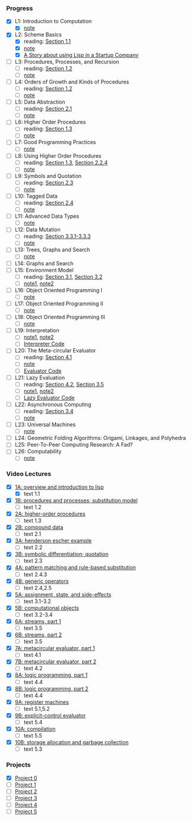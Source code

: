 ### Progress

- [x] L1: Introduction to Computation
  - [x] [note](https://ocw.mit.edu/courses/6-001-structure-and-interpretation-of-computer-programs-spring-2005/resources/lecture1webhand/)
- [x] L2: Scheme Basics
  - [x] reading: [Section 1.1](https://sicp.sorosliu.xyz/book/book-Z-H-10.html#%25_sec_1.1)
  - [x] [note](https://ocw.mit.edu/courses/6-001-structure-and-interpretation-of-computer-programs-spring-2005/resources/lecture2webhand/)
  - [x] [A Story about using Lisp in a Startup Company](https://ocw.mit.edu/courses/6-001-structure-and-interpretation-of-computer-programs-spring-2005/resources/lecture2lispstor/)
- [ ] L3: Procedures, Processes, and Recursion
  - [ ] reading: [Section 1.2](https://sicp.sorosliu.xyz/book/book-Z-H-11.html#%25_sec_1.2)
  - [ ] [note](https://ocw.mit.edu/courses/6-001-structure-and-interpretation-of-computer-programs-spring-2005/resources/lecture3webhand/)
- [ ] L4: Orders of Growth and Kinds of Procedures
  - [ ] reading: [Section 1.2](https://sicp.sorosliu.xyz/book/book-Z-H-11.html#%25_sec_1.2)
  - [ ] [note](https://ocw.mit.edu/courses/6-001-structure-and-interpretation-of-computer-programs-spring-2005/resources/lecture4webhand/)
- [ ] L5: Data Abstraction
  - [ ] reading: [Section 2.1](https://sicp.sorosliu.xyz/book/book-Z-H-14.html#%25_sec_2.1)
  - [ ] [note](https://ocw.mit.edu/courses/6-001-structure-and-interpretation-of-computer-programs-spring-2005/resources/lecture5webhand/)
- [ ] L6: Higher Order Procedures
  - [ ] reading: [Section 1.3](https://sicp.sorosliu.xyz/book/book-Z-H-12.html#%25_sec_1.3)
  - [ ] [note](https://ocw.mit.edu/courses/6-001-structure-and-interpretation-of-computer-programs-spring-2005/resources/lecture6webhand/)
- [ ] L7: Good Programming Practices
  - [ ] [note](https://ocw.mit.edu/courses/6-001-structure-and-interpretation-of-computer-programs-spring-2005/resources/lecture7webhand/)
- [ ] L8: Using Higher Order Procedures
  - [ ] reading: [Section 1.3](https://sicp.sorosliu.xyz/book/book-Z-H-12.html#%25_sec_1.3), [Section 2.2.4](https://sicp.sorosliu.xyz/book/book-Z-H-15.html#%25_sec_2.2.4)
  - [ ] [note](https://ocw.mit.edu/courses/6-001-structure-and-interpretation-of-computer-programs-spring-2005/resources/lecture8webhand/)
- [ ] L9: Symbols and Quotation
  - [ ] reading: [Section 2.3](https://sicp.sorosliu.xyz/book/book-Z-H-16.html#%25_sec_2.3)
  - [ ] [note](https://ocw.mit.edu/courses/6-001-structure-and-interpretation-of-computer-programs-spring-2005/resources/lecture9webhand/)
- [ ] L10: Tagged Data
  - [ ] reading: [Section 2.4](https://sicp.sorosliu.xyz/book/book-Z-H-17.html#%25_sec_2.4)
  - [ ] [note](https://ocw.mit.edu/courses/6-001-structure-and-interpretation-of-computer-programs-spring-2005/resources/lecture10webhan/)
- [ ] L11: Advanced Data Types
  - [ ] [note](https://ocw.mit.edu/courses/6-001-structure-and-interpretation-of-computer-programs-spring-2005/resources/lecture11webhan/)
- [ ] L12: Data Mutation
  - [ ] reading: [Section 3.3.1-3.3.3](https://sicp.sorosliu.xyz/book/book-Z-H-22.html#%25_sec_3.3)
  - [ ] [note](https://ocw.mit.edu/courses/6-001-structure-and-interpretation-of-computer-programs-spring-2005/resources/lecture12webhan/)
- [ ] L13: Trees, Graphs and Search
  - [ ] [note](https://ocw.mit.edu/courses/6-001-structure-and-interpretation-of-computer-programs-spring-2005/resources/lecture13webhan/)
- [ ] L14: Graphs and Search
- [ ] L15: Environment Model
  - [ ] reading: [Section 3.1](https://sicp.sorosliu.xyz/book/book-Z-H-20.html#%25_sec_3.1), [Section 3.2](https://sicp.sorosliu.xyz/book/book-Z-H-21.html#%25_sec_3.2)
  - [ ] [note1](https://ocw.mit.edu/courses/6-001-structure-and-interpretation-of-computer-programs-spring-2005/resources/lecture15webhan/), [note2](https://ocw.mit.edu/courses/6-001-structure-and-interpretation-of-computer-programs-spring-2005/resources/lecture15webha2/)
- [ ] L16: Object Oriented Programming I
  - [ ] [note](https://ocw.mit.edu/courses/6-001-structure-and-interpretation-of-computer-programs-spring-2005/resources/lecture16webhan/)
- [ ] L17: Object Oriented Programming II
  - [ ] [note](https://ocw.mit.edu/courses/6-001-structure-and-interpretation-of-computer-programs-spring-2005/resources/lecture17_webhan/)
- [ ] L18: Object Oriented Programming III
  - [ ] [note](https://ocw.mit.edu/courses/6-001-structure-and-interpretation-of-computer-programs-spring-2005/resources/lecture18_webhan/)
- [ ] L19: Interpretation
  - [ ] [note1](https://ocw.mit.edu/courses/6-001-structure-and-interpretation-of-computer-programs-spring-2005/resources/lecture19webhan/), [note2](https://ocw.mit.edu/courses/6-001-structure-and-interpretation-of-computer-programs-spring-2005/resources/lecture19webha2/)
  - [ ] [Interpreter Code](https://ocw.mit.edu/courses/6-001-structure-and-interpretation-of-computer-programs-spring-2005/resources/lecture19interco/)
- [ ] L20: The Meta-circular Evaluator
  - [ ] reading: [Section 4.1](https://sicp.sorosliu.xyz/book/book-Z-H-26.html#%25_sec_4.1)
  - [ ] [note](https://ocw.mit.edu/courses/6-001-structure-and-interpretation-of-computer-programs-spring-2005/resources/lecture20webhan/)
  - [ ] [Evaluator Code](https://ocw.mit.edu/courses/6-001-structure-and-interpretation-of-computer-programs-spring-2005/resources/lecture20evalco/)
- [ ] L21: Lazy Evaluation
  - [ ] reading: [Section 4.2](https://sicp.sorosliu.xyz/book/book-Z-H-27.html#%25_sec_4.2), [Section 3.5](https://sicp.sorosliu.xyz/book/book-Z-H-24.html#%25_sec_3.5)
  - [ ] [note1](https://ocw.mit.edu/courses/6-001-structure-and-interpretation-of-computer-programs-spring-2005/resources/lecture21webhan/), [note2](https://ocw.mit.edu/courses/6-001-structure-and-interpretation-of-computer-programs-spring-2005/resources/lecture21webha2/)
  - [ ] [Lazy Evaluator Code](https://ocw.mit.edu/courses/6-001-structure-and-interpretation-of-computer-programs-spring-2005/resources/lecture21lazyeva/)
- [ ] L22: Asynchronous Computing
  - [ ] reading: [Section 3.4](https://sicp.sorosliu.xyz/book/book-Z-H-23.html#%25_sec_3.4)
  - [ ] [note](https://ocw.mit.edu/courses/6-001-structure-and-interpretation-of-computer-programs-spring-2005/resources/lecture22webhan/)
- [ ] L23: Universal Machines
  - [ ] [note](https://ocw.mit.edu/courses/6-001-structure-and-interpretation-of-computer-programs-spring-2005/resources/lecture23webhan/)
- [ ] L24: Geometric Folding Algorithms: Origami, Linkages, and Polyhedra
- [ ] L25: Peer-To-Peer Computing Research: A Fad?
- [ ] L26: Computability
  - [ ] [note](https://ocw.mit.edu/courses/6-001-structure-and-interpretation-of-computer-programs-spring-2005/resources/lecture26webhan/)

### Video Lectures

- [x] [1A: overview and introduction to lisp](https://www.youtube.com/watch?v=-J_xL4IGhJA)
  - [x] text 1.1
- [x] [1B: procedures and processes; substitution model](https://www.youtube.com/watch?v=V_7mmwpgJHU)
  - [ ] text 1.2
- [x] [2A: higher-order procedures](https://www.youtube.com/watch?v=eJeMOEiHv8c)
  - [ ] text 1.3
- [x] [2B: compound data](https://www.youtube.com/watch?v=DrFkf-T-6Co)
  - [ ] text 2.1
- [x] [3A: henderson escher example](https://www.youtube.com/watch?v=PEwZL3H2oKg)
  - [ ] text 2.2
- [x] [3B: symbolic differentiation; quotation](https://www.youtube.com/watch?v=bV87UzKMRtE)
  - [ ] text 2.3
- [x] [4A: pattern matching and rule-based substitution](https://www.youtube.com/watch?v=_fXQ1SwKjDg)
  - [ ] text 2.4.3
- [x] [4B: generic operators](https://www.youtube.com/watch?v=OscT4N2qq7o)
  - [ ] text 2.4,2.5
- [x] [5A: assignment, state, and side-effects](https://www.youtube.com/watch?v=dO1aqPBJCPg)
  - [ ] text 3.1-3.2
- [x] [5B: computational objects](https://www.youtube.com/watch?v=yedzRWhi-9E)
  - [ ] text 3.2-3.4
- [x] [6A: streams, part 1](https://www.youtube.com/watch?v=JkGKLILLy0I)
  - [ ] text 3.5
- [x] [6B: streams, part 2](https://www.youtube.com/watch?v=qp05AtXbOP0)
  - [ ] text 3.5
- [x] [7A: metacircular evaluator, part 1](https://www.youtube.com/watch?v=aAlR3cezPJg)
  - [ ] text 4.1
- [x] [7B: metacircular evaluator, part 2](https://www.youtube.com/watch?v=QVEOq5k6Xi0)
  - [ ] text 4.2
- [x] [8A: logic programming, part 1](https://www.youtube.com/watch?v=rCqMiPk1BJE)
  - [ ] text 4.4
- [x] [8B: logic programming, part 2](https://www.youtube.com/watch?v=GReBwkGFZcs)
  - [ ] text 4.4
- [x] [9A: register machines](https://www.youtube.com/watch?v=cIc8ZBMcqAc)
  - [ ] text 5.1,5.2
- [x] [9B: explicit-control evaluator](https://www.youtube.com/watch?v=Z8-qWEEwTCk)
  - [ ] text 5.4
- [x] [10A: compilation](https://www.youtube.com/watch?v=TqO6V3qR9Ws)
  - [ ] text 5.5
- [x] [10B: storage allocation and garbage collection](https://www.youtube.com/watch?v=AbK4bZhUk48)
  - [ ] text 5.3

### Projects

- [x] [Project 0](https://ocw.mit.edu/courses/6-001-structure-and-interpretation-of-computer-programs-spring-2005/resources/project0/)
- [ ] [Project 1](https://ocw.mit.edu/courses/6-001-structure-and-interpretation-of-computer-programs-spring-2005/resources/project1/)
- [ ] [Project 2](https://ocw.mit.edu/courses/6-001-structure-and-interpretation-of-computer-programs-spring-2005/resources/project2/)
- [ ] [Project 3](https://ocw.mit.edu/courses/6-001-structure-and-interpretation-of-computer-programs-spring-2005/resources/web/)
- [ ] [Project 4](https://ocw.mit.edu/courses/6-001-structure-and-interpretation-of-computer-programs-spring-2005/resources/st05project4/)
- [ ] [Project 5](https://ocw.mit.edu/courses/6-001-structure-and-interpretation-of-computer-programs-spring-2005/resources/project5_eval/)